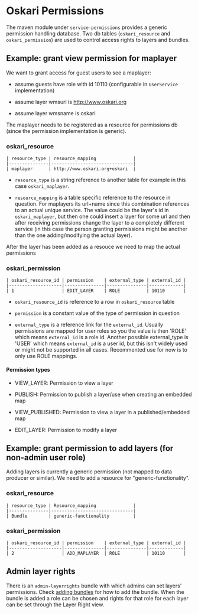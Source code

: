 # Oskari Permissions

The maven module under `service-permissions` provides a generic permission handling database. Two db tables (`oskari_resource` and `oskari_permission`) are used to control access rights to layers and bundles. 

## Example: grant view permission for maplayer

We want to grant access for guest users to see a maplayer:

* assume guests have role with id 10110 (configurable in `UserService` implementation)

* assume layer wmsurl is http://www.oskari.org

* assume layer wmsname is oskari

The maplayer needs to be registered as a resource for permissions db (since the permission implementation is generic).

### oskari_resource

    | resource_type | resource_mapping              |
    |---------------|-------------------------------|
    | maplayer      | http://www.oskari.org+oskari  |


* `resource_type` is a string reference to another table for example in this case `oskari_maplayer`.

* `resource_mapping` is a table specific reference to the resource in question. For maplayers its url+name since this combination references to an actual unique service. The value could be the layer's id in `oskari_maplayer`, but then one could insert a layer for some url and then after receiving permissions change the layer to a completely different service (in this case the person granting permissions might be another than the one adding/modifying the actual layer).

After the layer has been added as a resouce we need to map the actual permissions

### oskari_permission

    | oskari_resource_id | permission    | external_type | external_id |
    |--------------------|---------------|---------------|-------------|
    | 1                  | EDIT_LAYER    | ROLE          | 10110       |


* `oskari_resource_id` is reference to a row in `oskari_resource` table

* `permission` is a constant value of the type of permission in question

* `external_type` is a reference link for the `external_id`. Usually permissions are mapped for user roles so you the value is then 'ROLE' which means `external_id` is a role id. Another possible external_type is 'USER' which means `external_id` is a user id, but this isn't widely used or might not be supported in all cases. Recommented use for now is to only use ROLE mappings.

#### Permission types

* VIEW_LAYER: Permission to view a layer

* PUBLISH: Permission to publish a layer/use when creating an embedded map

* VIEW_PUBLISHED: Permission to view a layer in a published/embedded map

* EDIT_LAYER: Permission to modify a layer

## Example: grant permission to add layers (for non-admin user role)

Adding layers is currently a generic permission (not mapped to data producer or similar). We need to add a resource for "generic-functionality".

### oskari_resource

    | resource_type | Resource_mapping              |
    |---------------|-------------------------------|
    | Bundle        | generic-functionality         |

### oskari_permission

    | oskari_resource_id | permission    | external_type | external_id |
    |--------------------|---------------|---------------|-------------|
    | 2                  | ADD_MAPLAYER  | ROLE          | 10110       |


## Admin layer rights

There is an `admin-layerrights` bundle with which admins can set layers' permissions. Check [adding bundles](/documentation/backend/adding-bundles) for how to add the bundle.
When the bundle is added a role can be chosen and rights for that role for each layer can be set through the Layer Right view.